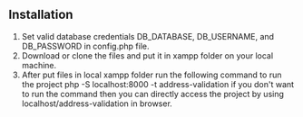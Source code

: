 ## Installation
1) Set valid database credentials DB_DATABASE, DB_USERNAME, and DB_PASSWORD in config.php file.
2) Download or clone the files and put it in xampp folder on your local machine.
3) After put files in local xampp folder run the following command to run the project php -S localhost:8000 -t address-validation if you don't want to run the command then you can directly access the project by using localhost/address-validation in browser.
